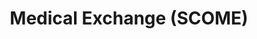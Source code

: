 ---
title: Medical Exchange (SCOME)
permalink: "/scome"
image: "/assets/img/logos/scome.png"
description: 'Brief description'
standing-committee: SCOME
member: 67
layout: program-layout
---